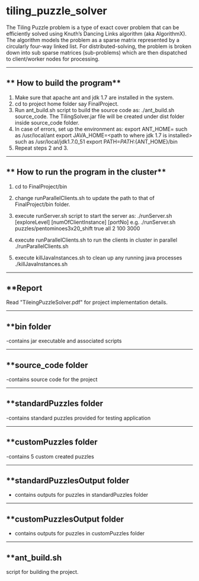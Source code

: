 # tiling_puzzle_solver
The Tiling Puzzle problem is a type of exact cover problem that can be efficiently solved using Knuth’s Dancing Links algorithm (aka AlgorithmX).  The algorithm models the problem as a sparse matrix represented by a circularly four-way linked list.  For distributed-solving, the problem is broken down into sub sparse matrices (sub-problems) which are then dispatched to client/worker nodes for processing.

--------------------------------------
** How to build the program**
---------------------------------------
1. Make sure that apache ant and jdk 1.7 are installed in the system. 
2. cd to project home folder say FinalProject.
3. Run ant_build.sh script to build the source code as:
	./ant_build.sh source_code.
	The TilingSolver.jar file will be created under dist folder inside source_code folder. 
4. In case of errors, set up the environment as:
	export ANT_HOME=<path to where ant is installed> such as /usr/local/ant
	export JAVA_HOME=<path to where jdk 1.7 is installed> such as /usr/local/jdk1.7.0_51
	export PATH=${PATH}:${ANT_HOME}/bin
5. Repeat steps 2 and 3.

--------------------------------------
** How to run the program in the cluster**
--------------------------------------
1. cd to FinalProject/bin
2. change runParallelClients.sh to update the path to that of FinalProject/bin folder.
3. execute runServer.sh script to start the server as:
	./runServer.sh <puzzleFileName> <distributedMode> <orientationMode> [exploreLevel] [numOfClientInstance] [portNo]
	e.g. ./runServer.sh puzzles/pentominoes3x20_shift true all 2 100 3000

4. execute runParallelClients.sh to run the clients in cluster in parallel
	./runParallelClients.sh
5. execute killJavaInstances.sh to clean up any running java processes
	./killJavaInstances.sh


--------------------------------------
**Report
--------------------------------------
Read "TileingPuzzleSolver.pdf" for project implementation details.

--------------------------------------
**bin folder
--------------------------------------
-contains jar executable and associated scripts


--------------------------------------
**source_code folder
--------------------------------------
-contains source code for the project


--------------------------------------
**standardPuzzles folder
--------------------------------------
-contains standard puzzles provided for testing application


--------------------------------------
**customPuzzles folder
--------------------------------------
-contains 5 custom created puzzles


--------------------------------------
**standardPuzzlesOutput folder
--------------------------------------
- contains outputs for puzzles in standardPuzzles folder


--------------------------------------
**customPuzzlesOutput folder
--------------------------------------
- contains outputs for puzzles in customPuzzles folder

--------------------------------------
**ant_build.sh
--------------------------------------
script for building the project.
